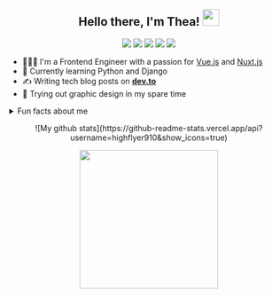 
<h2 align="center"> Hello there, I'm Thea! <img src="https://media.giphy.com/media/WsWi4wiO52o00n7Aph/giphy.gif" width="30"></h2>
<p align="center">
    <a href="https://twitter.com/highflyer910" alt="Twitter"><img src="https://res.cloudinary.com/highflyer910/image/upload/v1594744627/twitter_jpycth.png"/></a>
    <a href="mailto: mushambadzeteona@gmail.com" alt="Contact me"><img src="https://res.cloudinary.com/highflyer910/image/upload/v1594744627/mail_qghr1x.png"/></a>
    <a href="https://codepen.io/HighFlyer/" alt="Codepen"><img src="https://res.cloudinary.com/highflyer910/image/upload/v1594744627/codepen_sjdmgs.png"/></a>
    <a href="https://highflyer910.github.io/" alt="My site"><img src="https://res.cloudinary.com/highflyer910/image/upload/v1594744627/link_gpbupb.png"/></a>
    <a href="https://www.behance.net/highflyer910" alt="Behance"><img src="https://res.cloudinary.com/highflyer910/image/upload/v1594744627/behance_lm3pej.png"/></a>
  </p>

- 👩🏻‍💻 I'm a Frontend Engineer with a passion for [Vue.js](https://vuejs.org/) and [Nuxt.js](https://nuxtjs.org/)
- 🌱 Currently learning Python and Django
- ✍️ Writing tech blog posts on **[dev.to](https://dev.to/highflyer910)**
- 🎨 Trying out graphic design in my spare time

<details>
  <summary>Fun facts about me</summary>
  <br>

  - 🎮 I am an in-game photographer making pictures in **[VR](https://vrphotography.netlify.app/)**.
  - 🎶 I love Listening to smooth jazz while coding
  - 🧘 I Practice yoga and qigong to avoid burnout 

  
</details>

<p align="center">![My github stats](https://github-readme-stats.vercel.app/api?username=highflyer910&show_icons=true)</p>



<p align="center">
  <img width="250" src="https://media.giphy.com/media/KFcA9XBoottEw4Jv86/giphy.gif" width="180">
</p>


<!--

- 🔭 I’m currently working on ...
- 🌱 I’m currently learning ...
- 👯 I’m looking to collaborate on ...
- 🤔 I’m looking for help with ...
- 💬 Ask me about ...
- 📫 How to reach me: ...
- 😄 Pronouns: ...
- ⚡ Fun fact: ...
-->
